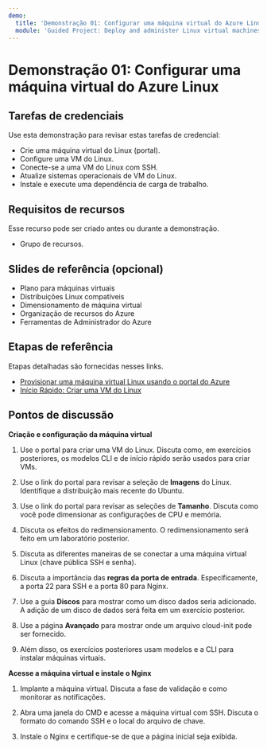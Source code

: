 ```yaml
---
demo:
  title: 'Demonstração 01: Configurar uma máquina virtual do Azure Linux'
  module: 'Guided Project: Deploy and administer Linux virtual machines'
---
```


# Demonstração 01: Configurar uma máquina virtual do Azure Linux

## Tarefas de credenciais

Use esta demonstração para revisar estas tarefas de credencial:
+ Crie uma máquina virtual do Linux (portal).
+ Configure uma VM do Linux.
+ Conecte-se a uma VM do Linux com SSH.  
+ Atualize sistemas operacionais de VM do Linux.
+ Instale e execute uma dependência de carga de trabalho.

## Requisitos de recursos

Esse recurso pode ser criado antes ou durante a demonstração. 

+ Grupo de recursos. 

## Slides de referência (opcional)

+ Plano para máquinas virtuais
+ Distribuições Linux compatíveis
+ Dimensionamento de máquina virtual
+ Organização de recursos do Azure
+ Ferramentas de Administrador do Azure

## Etapas de referência

Etapas detalhadas são fornecidas nesses links.

+ [Provisionar uma máquina virtual Linux usando o portal do Azure](https://learn.microsoft.com/training/modules/provision-linux-virtual-machine-in-azure/2-provision-linux-virtual-machine-using-the-azure-portal)
+ [Início Rápido: Criar uma VM do Linux](https://learn.microsoft.com/azure/virtual-machines/linux/quick-create-portal?tabs=ubuntu)

## Pontos de discussão

**Criação e configuração da máquina virtual**

1. Use o portal para criar uma VM do Linux. Discuta como, em exercícios posteriores, os modelos CLI e de início rápido serão usados para criar VMs. 

1. Use o link do portal para revisar a seleção de **Imagens** do Linux.  Identifique a distribuição mais recente do Ubuntu.

1. Use o link do portal para revisar as seleções de **Tamanho**.  Discuta como você pode dimensionar as configurações de CPU e memória.

1. Discuta os efeitos do redimensionamento. O redimensionamento será feito em um laboratório posterior. 

1. Discuta as diferentes maneiras de se conectar a uma máquina virtual Linux (chave pública SSH e senha).
   
1. Discuta a importância das **regras da porta de entrada**. Especificamente, a porta 22 para SSH e a porta 80 para Nginx. 

1. Use a guia **Discos** para mostrar como um disco dados seria adicionado. A adição de um disco de dados será feita em um exercício posterior. 
 
1. Use a página **Avançado** para mostrar onde um arquivo cloud-init pode ser fornecido.

1. Além disso, os exercícios posteriores usam modelos e a CLI para instalar máquinas virtuais. 

**Acesse a máquina virtual e instale o Nginx**

1. Implante a máquina virtual. Discuta a fase de validação e como monitorar as notificações.

1. Abra uma janela do CMD e acesse a máquina virtual com SSH. Discuta o formato do comando SSH e o local do arquivo de chave. 

1. Instale o Nginx e certifique-se de que a página inicial seja exibida. 
